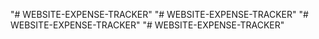 "# WEBSITE-EXPENSE-TRACKER" 
"# WEBSITE-EXPENSE-TRACKER" 
"# WEBSITE-EXPENSE-TRACKER" 
"# WEBSITE-EXPENSE-TRACKER" 
